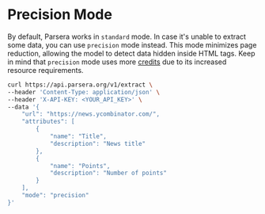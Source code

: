 # Precision Mode

By default, Parsera works in `standard` mode. In case it's unable to extract some data, you can use `precision` mode instead. This mode minimizes page reduction, allowing the model to detect data hidden inside HTML tags. Keep in mind that `precision` mode uses more [credits](getting-started.md#credits) due to its increased resource requirements. 

```bash
curl https://api.parsera.org/v1/extract \
--header 'Content-Type: application/json' \
--header 'X-API-KEY: <YOUR_API_KEY>' \
--data '{
    "url": "https://news.ycombinator.com/",
    "attributes": [
        {
            "name": "Title",
            "description": "News title"
        },
        {
            "name": "Points",
            "description": "Number of points"
        }
    ],
    "mode": "precision"
}'
```
